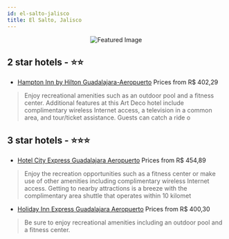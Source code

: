 ```yaml
---
id: el-salto-jalisco
title: El Salto, Jalisco
---
```


<center><img src="https://i.travelapi.com/hotels/13000000/12880000/12879300/12879254/a33bcc58_z.jpg" alt="Featured Image" /></center>


##  2 star hotels - ⭐️⭐️

-    [Hampton Inn by Hilton Guadalajara-Aeropuerto](https://us.hurb.com/hotels/el-salto/hampton-inn-by-hilton-guadalajara-aeropuerto-JNP-JP798439?cmp=18055) Prices from R$ 402,29
   > Enjoy recreational amenities such as an outdoor pool and a fitness center. Additional features at this Art Deco hotel include complimentary wireless Internet access, a television in a common area, and tour/ticket assistance. Guests can catch a ride o

##  3 star hotels - ⭐️⭐️⭐️

-    [Hotel City Express Guadalajara Aeropuerto](https://us.hurb.com/hotels/el-salto/hotel-city-express-guadalajara-aeropuerto-JNP-JP808157?cmp=18055) Prices from R$ 454,89
   > Enjoy the recreation opportunities such as a fitness center or make use of other amenities including complimentary wireless Internet access. Getting to nearby attractions is a breeze with the complimentary area shuttle that operates within 10 kilomet
-    [Holiday Inn Express Guadalajara Aeropuerto](https://us.hurb.com/hotels/el-salto/holiday-inn-express-guadalajara-aeropuerto-JNP-JP116778?cmp=18055) Prices from R$ 400,30
   > Be sure to enjoy recreational amenities including an outdoor pool and a fitness center.
